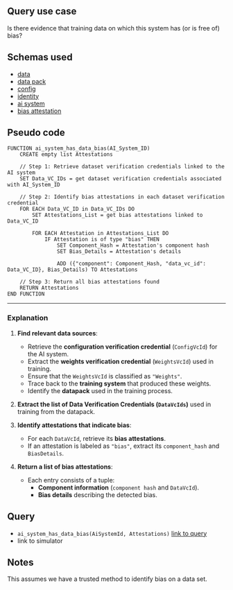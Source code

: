 ## Query use case

Is there evidence that training data on which this system has (or is free of) bias?

## Schemas used

* [data](https://taibom.org/schemas/data/v1.0.0/TAIBOM%20Data/)
* [data pack](https://taibom.org/schemas/data-pack/v1.0.0/TAIBOM%20Datapack/)
* [config](https://taibom.org/schemas/config/v1.0.0/Trained%20System%20Configs/) 
* [identity](https://taibom.org/schemas/identity/v1.0.0/Identity%20schema/)
* [ai system](https://taibom.org/schemas/ai-system/v1.0.0/AI%20System/)
* [bias attestation](https://taibom.org/schemas/bias-attestation/v1.0.0/Bias%20Attestation/)




## Pseudo code 

```
FUNCTION ai_system_has_data_bias(AI_System_ID)
    CREATE empty list Attestations

    // Step 1: Retrieve dataset verification credentials linked to the AI system
    SET Data_VC_IDs = get dataset verification credentials associated with AI_System_ID

    // Step 2: Identify bias attestations in each dataset verification credential
    FOR EACH Data_VC_ID in Data_VC_IDs DO
        SET Attestations_List = get bias attestations linked to Data_VC_ID

        FOR EACH Attestation in Attestations_List DO
            IF Attestation is of type "bias" THEN
                SET Component_Hash = Attestation's component hash
                SET Bias_Details = Attestation's details
                
                ADD ({"component": Component_Hash, "data_vc_id": Data_VC_ID}, Bias_Details) TO Attestations

    // Step 3: Return all bias attestations found
    RETURN Attestations
END FUNCTION

```

---

### **Explanation**
1. **Find relevant data sources**:  
   - Retrieve the **configuration verification credential** (`ConfigVcId`) for the AI system.  
   - Extract the **weights verification credential** (`WeightsVcId`) used in training.  
   - Ensure that the `WeightsVcId` is classified as `"Weights"`.  
   - Trace back to the **training system** that produced these weights.  
   - Identify the **datapack** used in the training process.  

2. **Extract the list of Data Verification Credentials (`DataVcIds`)** used in training from the datapack.  

3. **Identify attestations that indicate bias**:  
   - For each `DataVcId`, retrieve its **bias attestations**.  
   - If an attestation is labeled as `"bias"`, extract its `component_hash` and `BiasDetails`.  

4. **Return a list of bias attestations**:  
   - Each entry consists of a tuple:  
     - **Component information** (`component hash` and `DataVcId`).  
     - **Bias details** describing the detected bias.  




## Query

- `ai_system_has_data_bias(AiSystemId, Attestations)` [link to query](https://github.com/nqminds/Trusted-AI-BOM/blob/main/packages/claim_cascade_batteries/taibom-battery/scenarios.json#L225-L228)
- link to simulator 



## Notes

This assumes we have a trusted method to identify bias on a data set. 
